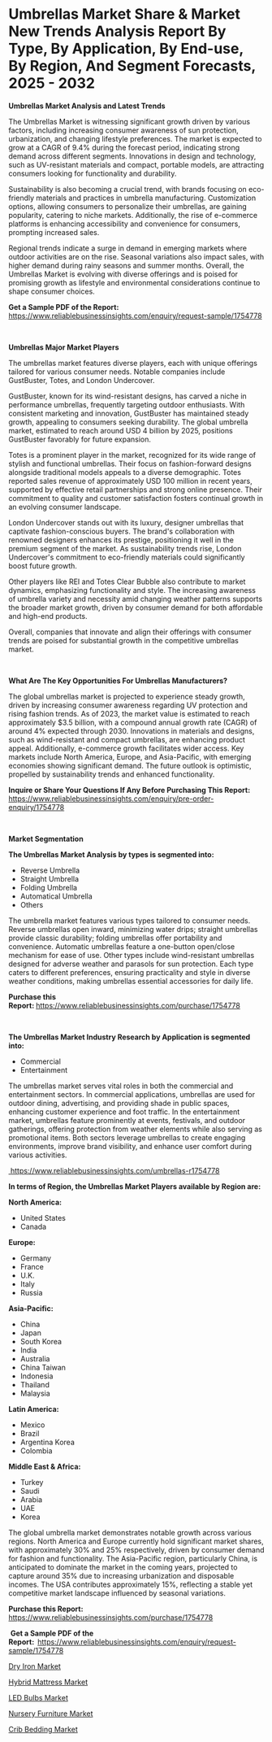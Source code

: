 <p><h1>Umbrellas Market Share & Market New Trends Analysis Report By Type, By Application, By End-use, By Region, And Segment Forecasts, 2025 - 2032</h1></p><p><strong>Umbrellas Market Analysis and Latest Trends</strong></p>
<p><p>The Umbrellas Market is witnessing significant growth driven by various factors, including increasing consumer awareness of sun protection, urbanization, and changing lifestyle preferences. The market is expected to grow at a CAGR of 9.4% during the forecast period, indicating strong demand across different segments. Innovations in design and technology, such as UV-resistant materials and compact, portable models, are attracting consumers looking for functionality and durability.</p><p>Sustainability is also becoming a crucial trend, with brands focusing on eco-friendly materials and practices in umbrella manufacturing. Customization options, allowing consumers to personalize their umbrellas, are gaining popularity, catering to niche markets. Additionally, the rise of e-commerce platforms is enhancing accessibility and convenience for consumers, prompting increased sales.</p><p>Regional trends indicate a surge in demand in emerging markets where outdoor activities are on the rise. Seasonal variations also impact sales, with higher demand during rainy seasons and summer months. Overall, the Umbrellas Market is evolving with diverse offerings and is poised for promising growth as lifestyle and environmental considerations continue to shape consumer choices.</p></p>
<p><strong>Get a Sample PDF of the Report:&nbsp;</strong> <a href="https://www.reliablebusinessinsights.com/enquiry/request-sample/1754778?utm_campaign=1837&utm_medium=2&utm_source=Github&utm_content=ia&utm_term=04042025&utm_id=umbrellas">https://www.reliablebusinessinsights.com/enquiry/request-sample/1754778</a></p>
<p>&nbsp;</p>
<p><strong>Umbrellas Major Market Players</strong></p>
<p><p>The umbrellas market features diverse players, each with unique offerings tailored for various consumer needs. Notable companies include GustBuster, Totes, and London Undercover.</p><p>GustBuster, known for its wind-resistant designs, has carved a niche in performance umbrellas, frequently targeting outdoor enthusiasts. With consistent marketing and innovation, GustBuster has maintained steady growth, appealing to consumers seeking durability. The global umbrella market, estimated to reach around USD 4 billion by 2025, positions GustBuster favorably for future expansion.</p><p>Totes is a prominent player in the market, recognized for its wide range of stylish and functional umbrellas. Their focus on fashion-forward designs alongside traditional models appeals to a diverse demographic. Totes reported sales revenue of approximately USD 100 million in recent years, supported by effective retail partnerships and strong online presence. Their commitment to quality and customer satisfaction fosters continual growth in an evolving consumer landscape.</p><p>London Undercover stands out with its luxury, designer umbrellas that captivate fashion-conscious buyers. The brand's collaboration with renowned designers enhances its prestige, positioning it well in the premium segment of the market. As sustainability trends rise, London Undercover's commitment to eco-friendly materials could significantly boost future growth.</p><p>Other players like REI and Totes Clear Bubble also contribute to market dynamics, emphasizing functionality and style. The increasing awareness of umbrella variety and necessity amid changing weather patterns supports the broader market growth, driven by consumer demand for both affordable and high-end products. </p><p>Overall, companies that innovate and align their offerings with consumer trends are poised for substantial growth in the competitive umbrellas market.</p></p>
<p>&nbsp;</p>
<p><strong>What Are The Key Opportunities For Umbrellas Manufacturers?</strong></p>
<p><p>The global umbrellas market is projected to experience steady growth, driven by increasing consumer awareness regarding UV protection and rising fashion trends. As of 2023, the market value is estimated to reach approximately $3.5 billion, with a compound annual growth rate (CAGR) of around 4% expected through 2030. Innovations in materials and designs, such as wind-resistant and compact umbrellas, are enhancing product appeal. Additionally, e-commerce growth facilitates wider access. Key markets include North America, Europe, and Asia-Pacific, with emerging economies showing significant demand. The future outlook is optimistic, propelled by sustainability trends and enhanced functionality.</p></p>
<p><strong>Inquire or Share Your Questions If Any Before Purchasing This Report:</strong> <a href="https://www.reliablebusinessinsights.com/enquiry/pre-order-enquiry/1754778?utm_campaign=1837&utm_medium=2&utm_source=Github&utm_content=ia&utm_term=04042025&utm_id=umbrellas">https://www.reliablebusinessinsights.com/enquiry/pre-order-enquiry/1754778</a></p>
<p>&nbsp;</p>
<p><strong>Market Segmentation</strong></p>
<p><strong>The Umbrellas Market Analysis by types is segmented into:</strong></p>
<p><ul><li>Reverse Umbrella</li><li>Straight Umbrella</li><li>Folding Umbrella</li><li>Automatical Umbrella</li><li>Others</li></ul></p>
<p><p>The umbrella market features various types tailored to consumer needs. Reverse umbrellas open inward, minimizing water drips; straight umbrellas provide classic durability; folding umbrellas offer portability and convenience. Automatic umbrellas feature a one-button open/close mechanism for ease of use. Other types include wind-resistant umbrellas designed for adverse weather and parasols for sun protection. Each type caters to different preferences, ensuring practicality and style in diverse weather conditions, making umbrellas essential accessories for daily life.</p></p>
<p><strong>Purchase this Report:&nbsp;</strong><a href="https://www.reliablebusinessinsights.com/purchase/1754778?utm_campaign=1837&utm_medium=2&utm_source=Github&utm_content=ia&utm_term=04042025&utm_id=umbrellas">https://www.reliablebusinessinsights.com/purchase/1754778</a></p>
<p>&nbsp;</p>
<p><strong>The Umbrellas Market Industry Research by Application is segmented into:</strong></p>
<p><ul><li>Commercial</li><li>Entertainment</li></ul></p>
<p><p>The umbrellas market serves vital roles in both the commercial and entertainment sectors. In commercial applications, umbrellas are used for outdoor dining, advertising, and providing shade in public spaces, enhancing customer experience and foot traffic. In the entertainment market, umbrellas feature prominently at events, festivals, and outdoor gatherings, offering protection from weather elements while also serving as promotional items. Both sectors leverage umbrellas to create engaging environments, improve brand visibility, and enhance user comfort during various activities.</p></p>
<p><a href="https://www.reliablebusinessinsights.com/umbrellas-r1754778?utm_campaign=1837&utm_medium=2&utm_source=Github&utm_content=ia&utm_term=04042025&utm_id=umbrellas">&nbsp;https://www.reliablebusinessinsights.com/umbrellas-r1754778</a></p>
<p><strong>In terms of Region, the Umbrellas Market Players available by Region are:</strong></p>
<p>
    <p> <strong> North America: </strong>
        <ul>
            <li>United States</li>
            <li>Canada</li>
        </ul>
        </p> 
    <p> <strong> Europe: </strong>
        <ul>
            <li>Germany</li>
            <li>France</li>
            <li>U.K.</li>
            <li>Italy</li>
            <li>Russia</li>
        </ul>
        </p> 
    <p> <strong> Asia-Pacific: </strong>
        <ul>
            <li>China</li>
            <li>Japan</li>
            <li>South Korea</li>
            <li>India</li>
            <li>Australia</li>
            <li>China Taiwan</li>
            <li>Indonesia</li>
            <li>Thailand</li>
            <li>Malaysia</li>
        </ul>
        </p> 
    <p> <strong> Latin America: </strong>
        <ul>
            <li>Mexico</li>
            <li>Brazil</li>
            <li>Argentina Korea</li>
            <li>Colombia</li>
        </ul>
        </p> 
    <p> <strong> Middle East & Africa: </strong>
        <ul>
            <li>Turkey</li>
            <li>Saudi</li>
            <li>Arabia</li>
            <li>UAE</li>
            <li>Korea</li>
        </ul>
    </p>
    </p>
<p><p>The global umbrella market demonstrates notable growth across various regions. North America and Europe currently hold significant market shares, with approximately 30% and 25% respectively, driven by consumer demand for fashion and functionality. The Asia-Pacific region, particularly China, is anticipated to dominate the market in the coming years, projected to capture around 35% due to increasing urbanization and disposable incomes. The USA contributes approximately 15%, reflecting a stable yet competitive market landscape influenced by seasonal variations.</p></p>
<p><strong>Purchase this Report: </strong><a href="https://www.reliablebusinessinsights.com/purchase/1754778?utm_campaign=1837&utm_medium=2&utm_source=Github&utm_content=ia&utm_term=04042025&utm_id=umbrellas">https://www.reliablebusinessinsights.com/purchase/1754778</a></p>
<p>&nbsp;<strong>Get a Sample PDF of the Report:&nbsp;&nbsp;</strong><a href="https://www.reliablebusinessinsights.com/enquiry/request-sample/1754778?utm_campaign=1837&utm_medium=2&utm_source=Github&utm_content=ia&utm_term=04042025&utm_id=umbrellas">https://www.reliablebusinessinsights.com/enquiry/request-sample/1754778</a></p>
<p><strong></strong></p>
<p><p><a href="https://github.com/laingragle95/Market-Research-Report-List-1/blob/main/dry-iron-market.md?utm_campaign=1837&utm_medium=2&utm_source=Github&utm_content=ia&utm_term=04042025&utm_id=umbrellas">Dry Iron Market</a></p><p><a href="https://github.com/buenayankobl/Market-Research-Report-List-1/blob/main/hybrid-mattress-market.md?utm_campaign=1837&utm_medium=2&utm_source=Github&utm_content=ia&utm_term=04042025&utm_id=umbrellas">Hybrid Mattress Market</a></p><p><a href="https://github.com/rakowpleetj1/Market-Research-Report-List-1/blob/main/led-bulbs-market.md?utm_campaign=1837&utm_medium=2&utm_source=Github&utm_content=ia&utm_term=04042025&utm_id=umbrellas">LED Bulbs Market</a></p><p><a href="https://github.com/mcveathuane2/Market-Research-Report-List-1/blob/main/nursery-furniture-market.md?utm_campaign=1837&utm_medium=2&utm_source=Github&utm_content=ia&utm_term=04042025&utm_id=umbrellas">Nursery Furniture Market</a></p><p><a href="https://github.com/uripeachrii/Market-Research-Report-List-1/blob/main/crib-bedding-market.md?utm_campaign=1837&utm_medium=2&utm_source=Github&utm_content=ia&utm_term=04042025&utm_id=umbrellas">Crib Bedding Market</a></p></p>